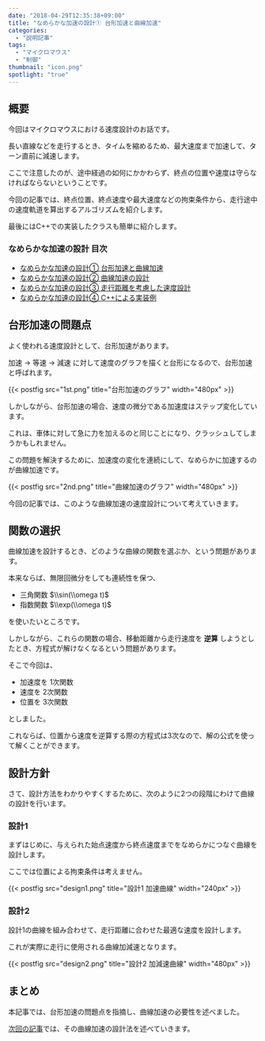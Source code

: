 ```yaml
---
date: "2018-04-29T12:35:38+09:00"
title: "なめらかな加速の設計① 台形加速と曲線加速"
categories:
  - "説明記事"
tags:
  - "マイクロマウス"
  - "制御"
thumbnail: "icon.png"
spotlight: "true"
---
```


## 概要

今回はマイクロマウスにおける速度設計のお話です。

長い直線などを走行するとき、タイムを縮めるため、最大速度まで加速して、ターン直前に減速します。

ここで注意したのが、途中経過の如何にかかわらず、終点の位置や速度は守らなければならないということです。

今回の記事では、終点位置、終点速度や最大速度などの拘束条件から、走行途中の速度軌道を算出するアルゴリズムを紹介します。

最後にはC++での実装したクラスも簡単に紹介します。

<!--more-->

### なめらかな加速の設計 目次

- [なめらかな加速の設計① 台形加速と曲線加速](/posts/2018-04-29-accel-designer1/)
- [なめらかな加速の設計② 曲線加速の設計](/posts/2018-04-29-accel-designer2/)
- [なめらかな加速の設計③ 走行距離を考慮した速度設計](/posts/2018-04-29-accel-designer3/)
- [なめらかな加速の設計④ C++による実装例](/posts/2018-04-29-accel-designer4/)

## 台形加速の問題点

よく使われる速度設計として、台形加速があります。

加速 → 等速 → 減速 に対して速度のグラフを描くと台形になるので、台形加速と呼ばれます。

{{< postfig src="1st.png" title="台形加速のグラフ" width="480px" >}}

しかしながら、台形加速の場合、速度の微分である加速度はステップ変化しています。

これは、車体に対して急に力を加えるのと同じことになり、クラッシュしてしまうかもしれません。

この問題を解決するために、加速度の変化を連続にして、なめらかに加速するのが曲線加速です。

{{< postfig src="2nd.png" title="曲線加速のグラフ" width="480px" >}}

今回の記事では、このような曲線加速の速度設計について考えていきます。

## 関数の選択

曲線加速を設計するとき、どのような曲線の関数を選ぶか、という問題があります。

本来ならば、無限回微分をしても連続性を保つ、

- 三角関数 $\\sin(\\omega t)$
- 指数関数 $\\exp(\\omega t)$

を使いたいところです。

しかしながら、これらの関数の場合、移動距離から走行速度を **逆算** しようとしたとき、方程式が解けなくなるという問題があります。

そこで今回は、

- 加速度を 1次関数
- 速度を 2次関数
- 位置を 3次関数

としました。

これならば、位置から速度を逆算する際の方程式は3次なので、解の公式を使って解くことができます。

## 設計方針

さて、設計方法をわかりやすくするために、次のように2つの段階にわけて曲線の設計を行います。

### 設計1

まずはじめに、与えられた始点速度から終点速度までをなめらかにつなぐ曲線を設計します。

ここでは位置による拘束条件は考えません。

{{< postfig src="design1.png" title="設計1 加速曲線" width="240px" >}}

### 設計2

設計1の曲線を組み合わせて、走行距離に合わせた最適な速度を設計します。

これが実際に走行に使用される曲線加減速となります。

{{< postfig src="design2.png" title="設計2 加減速曲線" width="480px" >}}

## まとめ

本記事では、台形加速の問題点を指摘し、曲線加速の必要性を述べました。

[次回の記事](/posts/2018-04-29-accel-designer2/)では、その曲線加速の設計法を述べていきます。

<script type="text/x-mathjax-config">
    MathJax.Hub.Config({tex2jax: {inlineMath: [['$','$'], ['\\(','\\)']]}});
</script>
